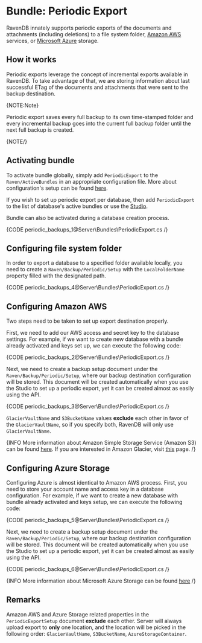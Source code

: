 # Bundle: Periodic Export

RavenDB innately supports periodic exports of the documents and attachments (including deletions) to a file system folder, [Amazon AWS](https://aws.amazon.com/) services, or [Microsoft Azure](https://azure.microsoft.com/) storage.  

## How it works

Periodic exports leverage the concept of incremental exports available in RavenDB. To take advantage of that, we are storing information about last successful ETag of the documents and attachments that were sent to the backup destination.

{NOTE:Note}

Periodic export saves every full backup to its own time-stamped folder and every incremental backup goes into the current full backup folder until the next full backup is created.

{NOTE/}

## Activating bundle

To activate bundle globally, simply add `PeriodicExport` to the `Raven/ActiveBundles` in  an appropriate configuration file. More about configuration's setup can be found [here](../../server/configuration/configuration-options).

If you wish to set up periodic export per database, then add `PeriodicExport` to the list of database's active bundles or use the [Studio](../../studio/overview/settings/periodic-export).

Bundle can also be activated during a database creation process.

{CODE periodic_backups_1@Server\Bundles\PeriodicExport.cs /}

## Configuring file system folder

In order to export a database to a specified folder available locally, you need to create a `Raven/Backup/Periodic/Setup` with the `LocalFolderName` property filled with the designated path.

{CODE periodic_backups_4@Server\Bundles\PeriodicExport.cs /}

## Configuring Amazon AWS

Two steps need to be taken to set up export destination properly.

First, we need to add our AWS access and secret key to the database settings. For example, if we want to create new database with a bundle already activated and keys set up, we can execute the following code:

{CODE periodic_backups_2@Server\Bundles\PeriodicExport.cs /}

Next, we need to create a backup setup document under the `Raven/Backup/Periodic/Setup`, where our backup destination configuration will be stored. This document will be created automatically when you use the Studio to set up a periodic export, yet it can be created almost as easily using the API.

{CODE periodic_backups_3@Server\Bundles\PeriodicExport.cs /}

`GlacierVaultName` and `S3BucketName` values **exclude** each other in favor of the `GlacierVaultName`, so if you specify both, RavenDB will only use `GlacierVaultName`. 

{INFO More information about Amazon Simple Storage Service (Amazon S3) can be found [here](https://aws.amazon.com/s3/). If you are interested in Amazon Glacier, visit [this](https://aws.amazon.com/glacier/) page. /}

## Configuring Azure Storage

Configuring Azure is almost identical to Amazon AWS process. First, you need to store your account name and access key in a database configuration. For example, if we want to create a new database with bundle already activated and keys setup, we can execute the following code:

{CODE periodic_backups_5@Server\Bundles\PeriodicExport.cs /}

Next, we need to create a backup setup document under the `Raven/Backup/Periodic/Setup`, where our backup destination configuration will be stored. This document will be created automatically when you use the Studio to set up a periodic export, yet it can be created almost as easily using the API.

{CODE periodic_backups_6@Server\Bundles\PeriodicExport.cs /}

{INFO More information about Microsoft Azure Storage can be found [here](https://azure.microsoft.com/en-us/services/storage/) /}

## Remarks

Amazon AWS and Azure Storage related properties in the `PeriodicExportSetup` document **exclude** each other. Server will always upload export to **only** one location, and the location will be picked in the following order: `GlacierVaultName`, `S3BucketName`, `AzureStorageContainer`.

